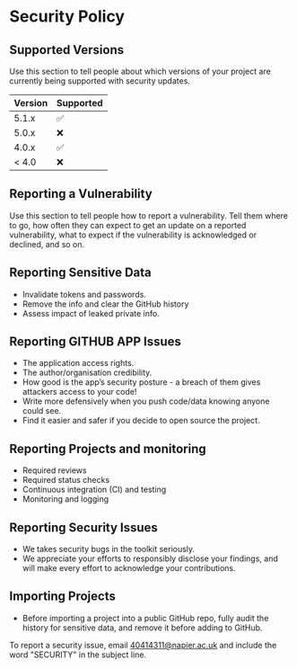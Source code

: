 # Security Policy

## Supported Versions

Use this section to tell people about which versions of your project are
currently being supported with security updates.

| Version | Supported          |
| ------- | ------------------ |
| 5.1.x   | :white_check_mark: |
| 5.0.x   | :x:                |
| 4.0.x   | :white_check_mark: |
| < 4.0   | :x:                |

## Reporting a Vulnerability

Use this section to tell people how to report a vulnerability.
Tell them where to go, how often they can expect to get an update on a
reported vulnerability, what to expect if the vulnerability is acknowledged or declined, and so on.

## Reporting Sensitive Data 
* Invalidate tokens and passwords.
* Remove the info and clear the GitHub history
* Assess impact of leaked private info.

## Reporting GITHUB APP Issues 

* The application access rights.
* The author/organisation credibility.
* How good is the app’s security posture - a breach of them gives attackers access to your code!
* Write more defensively when you push code/data knowing anyone could see.
* Find it easier and safer if you decide to open source the project.

## Reporting Projects and monitoring
* Required reviews
* Required status checks
* Continuous integration (CI) and testing
* Monitoring and logging
     

## Reporting Security Issues
* We takes security bugs in the toolkit seriously.
* We appreciate your efforts to responsibly disclose your findings, and will make every effort to acknowledge your contributions.

## Importing Projects 
* Before importing a project into a public GitHub repo, fully audit the history for sensitive data, and remove it before adding to GitHub.

To report a security issue, email
[40414311@napier.ac.uk](mailto:40414311@napier.ac.uk?subject=SECURITY) and include the
word "SECURITY" in the subject line.
